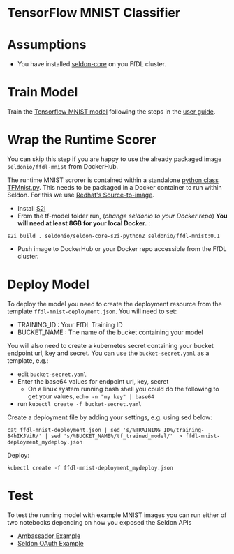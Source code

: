 # TensorFlow MNIST Classifier

# Assumptions

 * You have installed [seldon-core](https://github.com/SeldonIO/seldon-core/blob/master/docs/install.md) on you FfDL cluster.

# Train Model

Train the [Tensorflow MNIST model](https://github.com/IBM/FfDL/tree/master/etc/examples/tf-model) following the steps in the [user guide](https://github.com/IBM/FfDL#6-detailed-testing-instructions).

# Wrap the Runtime Scorer
You can skip this step if you are happy to use the already packaged image ```seldonio/ffdl-mnist``` from DockerHub.

The runtime MNIST scrorer is contained within a standalone [python class TFMnist.py](./TFMnist.py). This needs to be packaged in a Docker container to run within Seldon. For this we use [Redhat's Source-to-image](https://github.com/openshift/source-to-image).

 * Install [S2I](https://github.com/openshift/source-to-image#installation)
 * From the tf-model folder run, (*change seldonio to your Docker repo*) **You will need at least 8GB for your local Docker.** :
```
s2i build . seldonio/seldon-core-s2i-python2 seldonio/ffdl-mnist:0.1
```
 * Push image to DockerHub or your Docker repo accessible from the FfDL cluster.

# Deploy Model
To deploy the model you need to create the deployment resource from the template ```ffdl-mnist-deployment.json```. You will need to set:

 * TRAINING_ID : Your FfDL Training ID
 * BUCKET_NAME : The name of the bucket containing your model

You will also need to create a kubernetes secret containing your bucket endpoint url, key and secret. You can use the ```bucket-secret.yaml``` as a template, e.g.:

 * edit ```bucket-secret.yaml```
 * Enter the base64 values for endpoint url, key, secret
    * On a linux system running bash shell you could do the following to get your values, ```echo -n "my key" | base64```
 * run ```kubectl create -f bucket-secret.yaml```

Create a deployment file by adding your settings, e.g. using sed below:

```
cat ffdl-mnist-deployment.json | sed 's/%TRAINING_ID%/training-84hIKJViR/' | sed 's/%BUCKET_NAME%/tf_trained_model/'  > ffdl-mnist-deployment_mydeploy.json
```

Deploy:
```
kubectl create -f ffdl-mnist-deployment_mydeploy.json
```

# Test

To test the running model with example MNIST images you can run either of two notebooks depending on how you exposed the Seldon APIs

 * [Ambassador Example](serving_ambassador.ipynb)
 * [Seldon OAuth Example](serving_oauth.ipynb)
